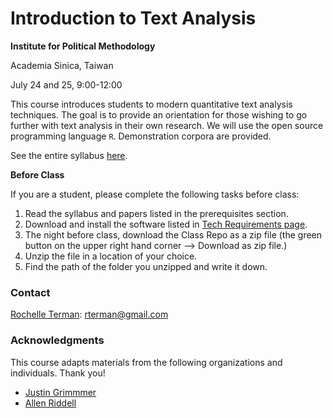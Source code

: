 # Introduction to Text Analysis

**Institute for Political Methodology**

Academia Sinica, Taiwan

July 24 and 25, 9:00-12:00

This course introduces students to modern quantitative text analysis techniques. The goal is to provide an orientation for those wishing to go further with text analysis in their own research. We will use the open source programming language `R`. Demonstration corpora are provided. 

See the entire syllabus [here](A-syllabus.md).

**Before Class**

If you are a student, please complete the following tasks before class:

1. Read the syllabus and papers listed in the prerequisites section.
2. Download and install the software listed in [Tech Requirements page](B-Tech-Requirements.md).
3. The night before class, download the Class Repo as a zip file (the green button on the upper right hand corner --> Download as zip file.)
4. Unzip the file in a location of your choice.
5. Find the path of the folder you unzipped and write it down.


### Contact
[Rochelle Terman](https://github.com/rochelleterman/): rterman@gmail.com

### Acknowledgments

This course adapts materials from the following organizations and individuals. Thank you!

*   [Justin Grimmmer](http://www.justingrimmer.org/)
*   [Allen Riddell](http://de.dariah.eu/tatom/)